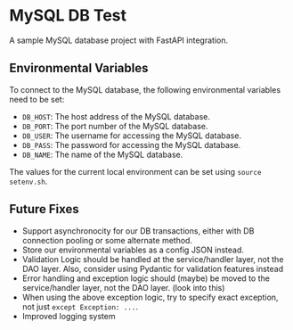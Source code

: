 # MySQL DB Test

A sample MySQL database project with FastAPI integration.

## Environmental Variables

To connect to the MySQL database, the following environmental variables need to be set:

- `DB_HOST`: The host address of the MySQL database.
- `DB_PORT`: The port number of the MySQL database.
- `DB_USER`: The username for accessing the MySQL database.
- `DB_PASS`: The password for accessing the MySQL database.
- `DB_NAME`: The name of the MySQL database.

The values for the current local environment can be set using `source setenv.sh`.

## Future Fixes

- Support asynchronocity for our DB transactions, either with DB connection pooling or some alternate method.
- Store our environmental variables as a config JSON instead.
- Validation Logic should be handled at the service/handler layer, not the DAO layer. Also, consider using Pydantic for validation features instead
- Error handling and exception logic should (maybe) be moved to the service/handler layer, not the DAO layer. (look into this)
- When using the above exception logic, try to specify exact exception, not just `except Exception: ...`.
- Improved logging system